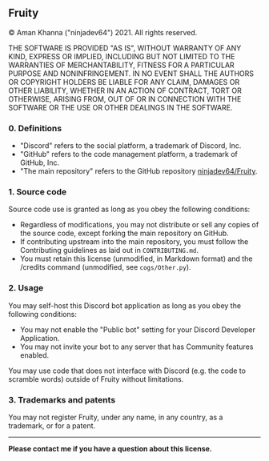 ## Fruity
© Aman Khanna ("ninjadev64") 2021. All rights reserved.

THE SOFTWARE IS PROVIDED "AS IS", WITHOUT WARRANTY OF ANY KIND, EXPRESS OR
IMPLIED, INCLUDING BUT NOT LIMITED TO THE WARRANTIES OF MERCHANTABILITY,
FITNESS FOR A PARTICULAR PURPOSE AND NONINFRINGEMENT. IN NO EVENT SHALL THE
AUTHORS OR COPYRIGHT HOLDERS BE LIABLE FOR ANY CLAIM, DAMAGES OR OTHER
LIABILITY, WHETHER IN AN ACTION OF CONTRACT, TORT OR OTHERWISE, ARISING FROM,
OUT OF OR IN CONNECTION WITH THE SOFTWARE OR THE USE OR OTHER DEALINGS IN THE
SOFTWARE.

### 0. Definitions
* "Discord" refers to the social platform, a trademark of Discord, Inc.
* "GitHub" refers to the code management platform, a trademark of GitHub, Inc.
* "The main repository" refers to the GitHub repository [ninjadev64/Fruity](https://github.com/ninjadev64/Fruity).

### 1. Source code
Source code use is granted as long as you obey the following conditions:
* Regardless of modifications, you may not distribute or sell any copies of the source code, except forking the main repository on GitHub.
* If contributing upstream into the main repository, you must follow the Contributing guidelines as laid out in `CONTRIBUTING.md`.
* You must retain this license (unmodified, in Markdown format) and the /credits command (unmodified, see `cogs/Other.py`).

### 2. Usage
You may self-host this Discord bot application as long as you obey the following conditions:
* You may not enable the "Public bot" setting for your Discord Developer Application.
* You may not invite your bot to any server that has Community features enabled.

You may use code that does not interface with Discord (e.g. the code to scramble words) outside of Fruity without limitations.

### 3. Trademarks and patents
You may not register Fruity, under any name, in any country, as a trademark, or for a patent.

-----

**Please contact me if you have a question about this license.**